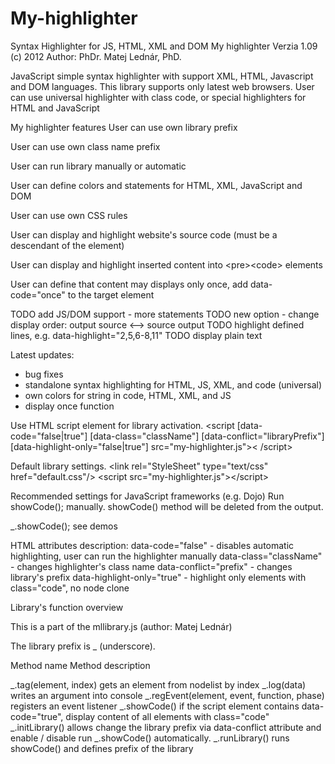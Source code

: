 My-highlighter
==============

Syntax Highlighter for JS, HTML, XML and DOM
My highlighter
Verzia 1.09
(c) 2012
 Author: PhDr. Matej Lednár, PhD.
 
JavaScript simple syntax highlighter with support XML, HTML, Javascript and DOM languages.
This library supports only latest web browsers. 
User can use universal highlighter with class code, or special 
highlighters for HTML and JavaScript
 
My highlighter features
User can use own library prefix

User can use own class name prefix

User can run library manually or automatic

User can define colors and statements for HTML, XML, JavaScript and DOM

User can use own CSS rules

User can display and highlight website's source code (must be a descendant of the <body> element)

User can display and highlight inserted content into &lt;pre>&lt;code> elements

User can define that content may displays only once, add data-code="once" to the target element

TODO add JS/DOM support - more statements
TODO new option - change display order: output source &lt;--> source output
TODO highlight defined lines, e.g. data-highlight="2,5,6-8,11"
TODO display plain text

Latest updates:
- bug fixes
- standalone syntax highlighting for HTML, JS, XML, and code (universal)
- own colors for string in code, HTML, XML, and JS
- display once function

Use HTML script element for library activation.
 &lt;script [data-code="false|true"] [data-class="className"] 
 [data-conflict="libraryPrefix"] [data-highlight-only="false|true"] src="my-highlighter.js">&lt; /script>

Default library settings.
 &lt;link rel="StyleSheet" type="text/css" href="default.css"/>
 &lt;script src="my-highlighter.js">&lt;/script>

Recommended settings for JavaScript frameworks (e.g. Dojo)
 Run showCode(); manually. showCode() method will be deleted from the output.
 <script src="my-highlighter.js" data-code="false"></script>
 _.showCode();  see demos

 HTML attributes description:
 data-code="false"          - disables automatic highlighting, user can run the highlighter manually
 data-class="className"     - changes highlighter's class name
 data-conflict="prefix"     - changes library's prefix
 data-highlight-only="true" - highlight only elements with class="code", no node clone

Library's function overview
  
   This is a part of the mllibrary.js (author: Matej Lednár)
   
   The library prefix is _ (underscore).

   Method name   		          Method description

 _.tag(element, index)		     gets an element from nodelist by index
 _.log(data)				             writes an argument into console
 _.regEvent(element, event, 
   function, phase)          registers an event listener
 _.showCode()                if the script element contains data-code="true", display content of all elements with 
                             class="code" 
 _.initLibrary()  			        allows change the library prefix via data-conflict attribute and enable / disable run 
                             _.showCode() automatically.
 _.runLibrary()              runs showCode() and defines prefix of the library



